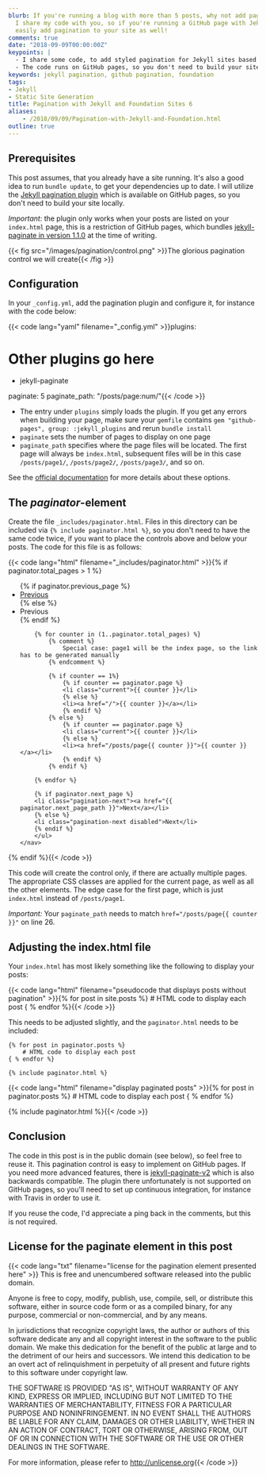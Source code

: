 ```yaml
---
blurb: If you're running a blog with more than 5 posts, why not add pagination? Here
  I share my code with you, so if you're running a GitHub page with Jekyll, you can
  easily add pagination to your site as well!
comments: true
date: "2018-09-09T00:00:00Z"
keypoints: |
  - I share some code, to add styled pagination for Jekyll sites based on Foundation Sites 6
  - The code runs on GitHub pages, so you don't need to build your site locally/run jekyll on CI
keywords: jekyll pagination, github pagination, foundation
tags:
- Jekyll
- Static Site Generation
title: Pagination with Jekyll and Foundation Sites 6
aliases:
    - /2018/09/09/Pagination-with-Jekyll-and-Foundation.html
outline: true
---
```


## Prerequisites

This post assumes, that you already have a site running. It's also a good idea to run ```bundle update```, to get your dependencies up to date. I will utilize the [Jekyll pagination plugin](https://jekyllrb.com/docs/pagination/) which is available on GitHub pages, so you don't need to build your site locally.

*Important:* the plugin only works when your posts are listed on your ```index.html``` page, this is a restriction of GitHub pages, which bundles [jekyll-paginate in version 1.1.0](https://pages.github.com/versions/) at the time of writing.

{{< fig src="/images/pagination/control.png" >}}The glorious pagination control we will create{{< /fig >}}

## Configuration

In your ```_config.yml```, add the pagination plugin and configure it, for instance with the code below:

{{< code lang="yaml" filename="_config.yml" >}}plugins:
  # Other plugins go here
 - jekyll-paginate

paginate: 5
paginate_path: "/posts/page:num/"{{< /code >}}

- The entry under ```plugins``` simply loads the plugin. If you get any errors when building your page, make sure your ```gemfile``` contains ```gem "github-pages", group: :jekyll_plugins``` and rerun ```bundle install```
- ```paginate``` sets the number of pages to display on one page
- ```paginate_path``` specifies where the page files will be located. The first page will always be ```index.html```, subsequent files will be in this case ```/posts/page1/```, ```/posts/page2/```, ```/posts/page3/```, and so on.

See the [official documentation](https://jekyllrb.com/docs/pagination/) for more details about these options.

## The *paginator*-element

Create the file ```_includes/paginator.html```. Files in this directory can be included via ```{% include paginator.html %}```, so you don't need to have the same code twice, if you want to place the controls above and below your posts. The code for this file is as follows:

{{< code lang="html" filename="_includes/paginator.html" >}}{% if paginator.total_pages > 1 %}
<div class="pagination">
    <nav aria-label="Pagination">
        <ul class="pagination text-center">
        {% if paginator.previous_page %}
        <li class="pagination-previous"><a href="{{ paginator.previous_page_path }}">Previous</a></li>
        {% else %}
        <li class="pagination-previous disabled">Previous</li>
        {% endif %}

        {% for counter in (1..paginator.total_pages) %}
            {% comment %}
                Special case: page1 will be the index page, so the link has to be generated manually
            {% endcomment %}

            {% if counter == 1%}
                {% if counter == paginator.page %}
                <li class="current">{{ counter }}</li>
                {% else %}
                <li><a href="/">{{ counter }}</a></li>
                {% endif %}
            {% else %}
                {% if counter == paginator.page %}
                <li class="current">{{ counter }}</li>
                {% else %}
                <li><a href="/posts/page{{ counter }}">{{ counter }}</a></li>
                {% endif %}
            {% endif %}

        {% endfor %}

        {% if paginator.next_page %}
        <li class="pagination-next"><a href="{{ paginator.next_page_path }}">Next</a></li>
        {% else %}
        <li class="pagination-next disabled">Next</li>
        {% endif %}
        </ul>
    </nav>
</div>
{% endif %}{{< /code >}}

This code will create the control only, if there are actually multiple pages. The appropriate CSS classes are applied for the current page, as well as all the other elements. The edge case for the first page, which is just ```index.html``` instead of ```/posts/page1```.

*Important:* Your ```paginate_path``` needs to match ```href="/posts/page{{ counter }}"``` on line 26.

## Adjusting the index.html file

Your ```index.html``` has most likely something like the following to display your posts:

{{< code lang="html" filename="pseudocode that displays posts without pagination" >}}{% for post in site.posts %}
    # HTML code to display each post
{ % endfor %}{{< /code >}}

This needs to be adjusted slightly, and the ```paginator.html``` needs to be included:


<pre><code>{% for post in paginator.posts %}
    # HTML code to display each post
{ % endfor %}

{% include paginator.html %}</code></pre>

{{< code lang="html" filename="display paginated posts" >}}{% for post in paginator.posts %}
    # HTML code to display each post
{ % endfor %}

{% include paginator.html %}{{< /code >}}

## Conclusion

The code in this post is in the public domain (see below), so feel free to reuse it. This pagination control is easy to implement on GitHub pages. If you need more advanced features, there is [jekyll-paginate-v2](https://github.com/sverrirs/jekyll-paginate-v2) which is also backwards compatible. The plugin there unfortunately is not supported on GitHub pages, so you'll need to set up continuous integration, for instance with Travis in order to use it.

If you reuse the code, I'd appreciate a ping back in the comments, but this is not required.

## License for the paginate element in this post

{{< code lang="txt" filename="license for the pagination element presented here" >}}
This is free and unencumbered software released into the public domain.

Anyone is free to copy, modify, publish, use, compile, sell, or
distribute this software, either in source code form or as a compiled
binary, for any purpose, commercial or non-commercial, and by any
means.

In jurisdictions that recognize copyright laws, the author or authors
of this software dedicate any and all copyright interest in the
software to the public domain. We make this dedication for the benefit
of the public at large and to the detriment of our heirs and
successors. We intend this dedication to be an overt act of
relinquishment in perpetuity of all present and future rights to this
software under copyright law.

THE SOFTWARE IS PROVIDED "AS IS", WITHOUT WARRANTY OF ANY KIND,
EXPRESS OR IMPLIED, INCLUDING BUT NOT LIMITED TO THE WARRANTIES OF
MERCHANTABILITY, FITNESS FOR A PARTICULAR PURPOSE AND NONINFRINGEMENT.
IN NO EVENT SHALL THE AUTHORS BE LIABLE FOR ANY CLAIM, DAMAGES OR
OTHER LIABILITY, WHETHER IN AN ACTION OF CONTRACT, TORT OR OTHERWISE,
ARISING FROM, OUT OF OR IN CONNECTION WITH THE SOFTWARE OR THE USE OR
OTHER DEALINGS IN THE SOFTWARE.

For more information, please refer to <http://unlicense.org>{{< /code >}}
